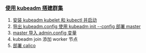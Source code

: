 ### [使用 kubeadm 搭建群集](https://kubernetes.io/zh/docs/setup/production-environment/tools/kubeadm/create-cluster-kubeadm/)
1. [安装 kubeadm kubelet 和 kubectl 并启动](https://v1-19.docs.kubernetes.io/zh/docs/setup/production-environment/tools/kubeadm/install-kubeadm/#%E5%AE%89%E8%A3%85-kubeadm-kubelet-%E5%92%8C-kubectl)
2. [导出 kubeadm.config 使用 kubeadm init --config 部署 master](https://kubernetes.io/zh/docs/reference/setup-tools/kubeadm/kubeadm-config/#cmd-config-print-init-defaults)
3. [master 导入 admin.config 变量](https://kubernetes.io/zh/docs/setup/production-environment/tools/kubeadm/create-cluster-kubeadm/#%E6%9B%B4%E5%A4%9A%E4%BF%A1%E6%81%AF)
4. kubeadm join 添加 worker 节点
5. [部署 calico](https://docs.projectcalico.org/manifests/calico.yaml)